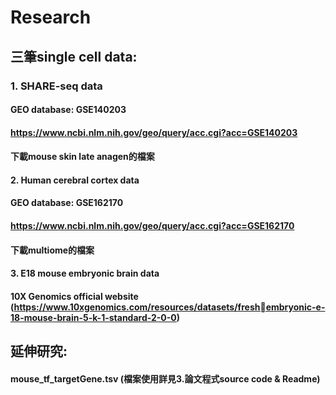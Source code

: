 # Research

## 三筆single cell data:
### 1. SHARE-seq data
#### GEO database: GSE140203
#### https://www.ncbi.nlm.nih.gov/geo/query/acc.cgi?acc=GSE140203
#### 下載mouse skin late anagen的檔案
#### 2. Human cerebral cortex data
#### GEO database: GSE162170
#### https://www.ncbi.nlm.nih.gov/geo/query/acc.cgi?acc=GSE162170
#### 下載multiome的檔案
#### 3. E18 mouse embryonic brain data
#### 10X Genomics official website (https://www.10xgenomics.com/resources/datasets/freshembryonic-e-18-mouse-brain-5-k-1-standard-2-0-0)

## 延伸研究:
#### mouse_tf_targetGene.tsv (檔案使用詳見3.論文程式source code & Readme)
